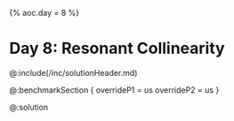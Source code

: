 {%
aoc.day = 8
%}

# Day 8: Resonant Collinearity

@:include(/inc/solutionHeader.md)

@:benchmarkSection {
    overrideP1 = us
    overrideP2 = us
}

@:solution